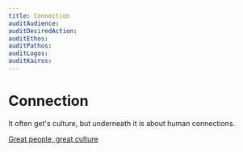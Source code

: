 ```yaml
---
title: Connection
auditAudience:
auditDesiredAction:
auditEthos:
auditPathos:
auditLogos:
auditKairos:
---
```


# Connection

It often get's culture, but underneath it is about human connections.

[Great people, great culture](https://www.linkedin.com/posts/harvard-business-review_why-great-employees-leave-great-cultures-activity-6606029950480900097-OULA/)
